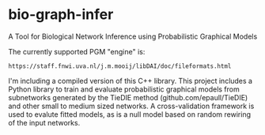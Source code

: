 bio-graph-infer
===============

A Tool for Biological Network Inference using Probabilistic Graphical Models

The currently supported PGM "engine" is:

	https://staff.fnwi.uva.nl/j.m.mooij/libDAI/doc/fileformats.html
	
I'm including a compiled version of this C++ library. This project includes a Python library
to train and evaluate probabilistic graphical models from subnetworks generated by the 
TieDIE method (github.com/epaull/TieDIE) and other small to medium sized networks. A cross-validation
framework is used to evalute fitted models, as is a null model based on random rewiring of the 
input networks. 
